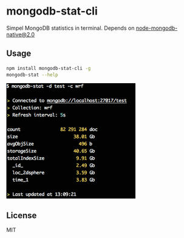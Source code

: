 # mongodb-stat-cli

Simpel MongoDB statistics in terminal. Depends on [node-mongodb-native@2.0](https://github.com/mongodb/node-mongodb-native)

## Usage

```bash
npm install mongodb-stat-cli -g
mongodb-stat --help
```

![screenshot](screenshot.png)

## License

MIT
